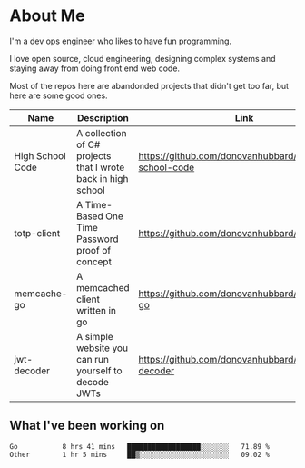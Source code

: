 # About Me

I'm a dev ops engineer who likes to have fun programming.

I love open source, cloud engineering, designing complex systems and staying away from doing front end web code.

Most of the repos here are abandonded projects that didn't get too far, but here are some good ones.

| Name       | Description           | Link  |
| ------------- |-------------| -----|
| High School Code | A collection of C# projects that I wrote back in high school | https://github.com/donovanhubbard/high-school-code |
| totp-client | A Time-Based One Time Password proof of concept | https://github.com/donovanhubbard/totp-client |
| memcache-go | A memcached client written in go | https://github.com/donovanhubbard/memcache-go |
| jwt-decoder | A simple website you can run yourself to decode JWTs | https://github.com/donovanhubbard/jwt-decoder |


## What I've been working on

<!--START_SECTION:waka-->

```text
Go           8 hrs 41 mins   ██████████████████░░░░░░░   71.89 %
Other        1 hr 5 mins     ██▒░░░░░░░░░░░░░░░░░░░░░░   09.02 %
```

<!--END_SECTION:waka-->
